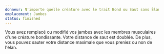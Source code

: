 ```yaml
---
donneur: N'importe quelle créature avec le trait Bond ou Saut sans Élant
emplacement: Jambes
status: finished
---
```

Vous avez remplacé ou modifié vos jambes avec les membres musculaires d'une créature bondissante. Votre distance de saut est doublée. De plus, vous pouvez sauter votre distance maximale que vous preniez ou non de l'élan.